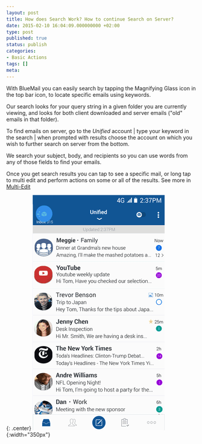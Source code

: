 ```yaml
---
layout: post
title: How does Search Work? How to continue Search on Server?
date: 2015-02-10 16:04:09.000000000 +02:00
type: post
published: true
status: publish
categories:
- Basic Actions
tags: []
meta:
---
```


With BlueMail you can easily search by tapping the Magnifying Glass icon in the top bar icon, to locate specific emails using keywords.

Our search looks for your query string in a given folder you are currently viewing, and looks for both client downloaded and server emails ("old" emails in that folder).

To find emails on server, go to the *Unified* account \| type your keyword in the search | when prompted with results choose the account on which you wish to further search on server from the bottom.

We search your subject, body, and recipients so you can use words from any of those fields to find your emails.

Once you get search results you can tap to see a specific mail, or long tap to multi edit and perform actions on some or all of the results. See more in [Multi-Edit](/faq/how-to-get-to-multi-edit-for-search-results)

{: .center}
![Search](/assets/Search_BM.gif){:width="350px"}